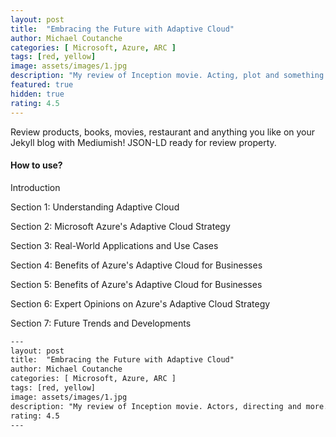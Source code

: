 ```yaml
---
layout: post
title:  "Embracing the Future with Adaptive Cloud"
author: Michael Coutanche
categories: [ Microsoft, Azure, ARC ]
tags: [red, yellow]
image: assets/images/1.jpg
description: "My review of Inception movie. Acting, plot and something else in this short description."
featured: true
hidden: true
rating: 4.5
---
```


Review products, books, movies, restaurant and anything you like on your Jekyll blog with Mediumish! JSON-LD ready for review property.

#### How to use?

Introduction
 
Section 1: Understanding Adaptive Cloud

Section 2: Microsoft Azure's Adaptive Cloud Strategy

Section 3: Real-World Applications and Use Cases

Section 4: Benefits of Azure's Adaptive Cloud for Businesses

Section 5: Benefits of Azure's Adaptive Cloud for Businesses

Section 6: Expert Opinions on Azure's Adaptive Cloud Strategy

Section 7: Future Trends and Developments

```html
---
layout: post
title:  "Embracing the Future with Adaptive Cloud"
author: Michael Coutanche
categories: [ Microsoft, Azure, ARC ]
tags: [red, yellow]
image: assets/images/1.jpg
description: "My review of Inception movie. Actors, directing and more."
rating: 4.5
---
```
